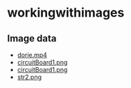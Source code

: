 # workingwithimages


## Image data
- [dorie.mp4](https://cs.fit.edu/~eribeiro/teaching/cse5683_new/assignments/workingwithimages/testdata/dorie.mp4)
- [circuitBoard1.png](https://cs.fit.edu/~eribeiro/teaching/cse5683_new/assignments/workingwithimages/testdata/circuitBoard1.png)
- [circuitBoard1.png](https://cs.fit.edu/~eribeiro/teaching/cse5683_new/assignments/workingwithimages/testdata/circuitBoard2.png)
- [str2.png](https://cs.fit.edu/~eribeiro/teaching/cse5683_new/assignments/workingwithimages/testdata/str2.png)
  
